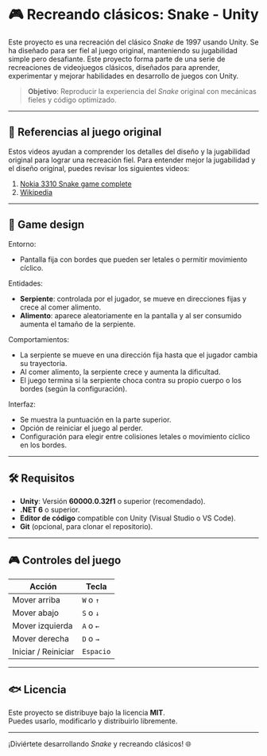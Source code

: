 # 🎮 Recreando clásicos: Snake - Unity

Este proyecto es una recreación del clásico *Snake* de 1997 usando Unity. Se ha diseñado para ser fiel al juego original, manteniendo su jugabilidad simple pero desafiante.
Este proyecto forma parte de una serie de recreaciones de videojuegos clásicos, diseñados para aprender, experimentar y mejorar habilidades en desarrollo de juegos con Unity.

> **Objetivo**: Reproducir la experiencia del *Snake* original con mecánicas fieles y código optimizado.

---

## 🎥 Referencias al juego original

Estos videos ayudan a comprender los detalles del diseño y la jugabilidad original para lograr una recreación fiel.
Para entender mejor la jugabilidad y el diseño original, puedes revisar los siguientes videos:

1. [Nokia 3310 Snake game complete](https://www.youtube.com/shorts/ymV93I6fQKY)  
3. [Wikipedia](https://es.wikipedia.org/wiki/Snake_(videojuego))

---

## 📌 Game design

Entorno:
- Pantalla fija con bordes que pueden ser letales o permitir movimiento cíclico.

Entidades:
- **Serpiente**: controlada por el jugador, se mueve en direcciones fijas y crece al comer alimento.
- **Alimento**: aparece aleatoriamente en la pantalla y al ser consumido aumenta el tamaño de la serpiente.

Comportamientos:
- La serpiente se mueve en una dirección fija hasta que el jugador cambia su trayectoria.
- Al comer alimento, la serpiente crece y aumenta la dificultad.
- El juego termina si la serpiente choca contra su propio cuerpo o los bordes (según la configuración).

Interfaz:
- Se muestra la puntuación en la parte superior.
- Opción de reiniciar el juego al perder.
- Configuración para elegir entre colisiones letales o movimiento cíclico en los bordes.

---

## 🛠️ Requisitos

- **Unity**: Versión **60000.0.32f1** o superior (recomendado).  
- **.NET 6** o superior.  
- **Editor de código** compatible con Unity (Visual Studio o VS Code).  
- **Git** (opcional, para clonar el repositorio).  

---

## 🎮 Controles del juego

| Acción         | Tecla |
|---------------|----|
| Mover arriba  | `W` o `↑` |
| Mover abajo   | `S` o `↓` |
| Mover izquierda | `A` o `←` |
| Mover derecha  | `D` o `→` |
| Iniciar / Reiniciar | `Espacio` |

---

## 🐟 Licencia

Este proyecto se distribuye bajo la licencia **MIT**.  
Puedes usarlo, modificarlo y distribuirlo libremente.

---

¡Diviértete desarrollando *Snake* y recreando clásicos! 🌐

